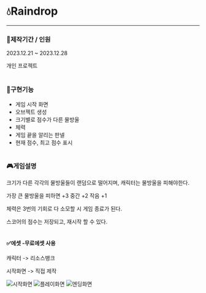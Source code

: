 # 💧Raindrop  

---

### 📆제작기간 / 인원
2023.12.21 ~ 2023.12.28  

개인 프로젝트
<br></br>
### 📌구현기능
- 게임 시작 화면
- 오브젝트 생성
- 크기별로 점수가 다른 물방울
- 체력
- 게임 끝을 알리는 판넬
- 현재 점수, 최고 점수 표시
<br></br>
### 🎮게임설명
크기가 다른 각각의 물방울들이 랜덤으로 떨어지며, 캐릭터는 물방울을 피해야한다.  

가장 큰 물방울을 피하면 +3 중간 +2 작음 +1  

체력은 3번의 기회로 다 소모할 시 게임 종료가 된다.  

스코어의 점수는 저장되고, 재시작 할 수 있다. 
<br></br>

#### ✅에셋 -무료에셋 사용 

캐릭터 -> 리소스뱅크 

시작화면 -> 직접 제작

![시작화면](https://github.com/leeseohyun02/Raindrop/assets/78461967/4d1d412a-321e-46bc-ba70-8b6e2a9b4301)
![플레이화면](https://github.com/leeseohyun02/Raindrop/assets/78461967/1777ae4a-0b83-43b1-b832-7eb6e63b72a0)
![엔딩화면](https://github.com/leeseohyun02/Raindrop/assets/78461967/310722df-7e29-4704-9d1b-94e207d9b0d3)
